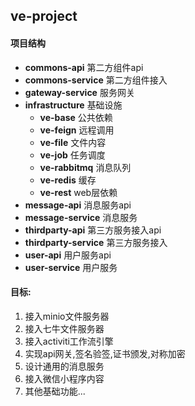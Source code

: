 ## ve-project

#### 项目结构

* **commons-api** 第二方组件api
* **commons-service** 第二方组件接入
* **gateway-service** 服务网关
* **infrastructure** 基础设施
    * **ve-base** 公共依赖
    * **ve-feign** 远程调用
    * **ve-file** 文件内容
    * **ve-job** 任务调度
    * **ve-rabbitmq** 消息队列
    * **ve-redis** 缓存
    * **ve-rest** web层依赖
* **message-api** 消息服务api
* **message-service** 消息服务
* **thirdparty-api** 第三方服务接入api
* **thirdparty-service** 第三方服务接入
* **user-api** 用户服务api
* **user-service** 用户服务

#### 目标:

1. 接入minio文件服务器
1. 接入七牛文件服务器
1. 接入activiti工作流引擎
1. 实现api网关,签名验签,证书颁发,对称加密
1. 设计通用的消息服务
1. 接入微信小程序内容
1. 其他基础功能...
